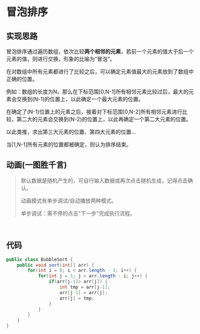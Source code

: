 # 冒泡排序

## 实现思路

冒泡排序通过遍历数组，依次比较**两个相邻的元素**，若前一个元素的值大于后一个元素的值，则进行交换，形象的比喻为“冒泡”。

在对数组中所有元素都进行了比较之后，可以确定元素值最大的元素放到了数组中正确的位置。

例如：数组的长度为N，那么在下标范围[0,N-1]所有相邻元素比较过后，最大的元素会交换到(N-1)的位置上，以此确定一个最大元素的位置。

在确定了(N-1)位置上的元素之后，接着对下标范围[0,N-2]所有相邻元素进行比较，第二大的元素会交换到(N-2)的位置上，以此再确定一个第二大元素的位置。

以此类推，求出第三大元素的位置、第四大元素的位置...

当[1,N-1]所有元素的位置都被确定，则认为排序结束。

## 动画(一图胜千言)

> 默认数据是随机产生的，可自行输入数据或再次点击随机生成，记得点击确认。
>
> 动画模式有单步调试/自动播放两种模式。
>
> 单步调试：需不停的点击"下一步"完成执行流程。

<br>
<bubble-sort />

## 代码

```java
public class BubbleSort {
    public void sort(int[] arr) {
        for(int i = 0; i < arr.length - 1; i++) {
            for(int j = 1; j < arr.length - i; j++) {
                if(arr[j-1]> arr[j]) {
                    int tmp = arr[j-1];
                    arr[j-1] = arr[j];
                    arr[j] = tmp;
                }
            }
        }
    }
}
```